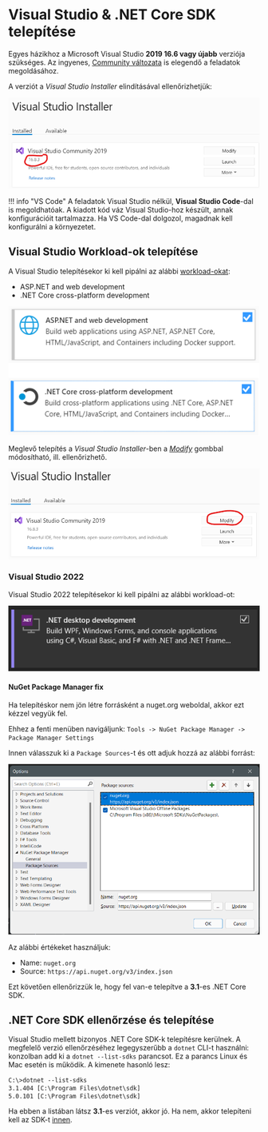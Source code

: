 # Visual Studio & .NET Core SDK telepítése

Egyes házikhoz a Microsoft Visual Studio **2019 16.6 vagy újabb** verziója szükséges. Az ingyenes, [Community változata](https://visualstudio.microsoft.com/vs/community/) is elegendő a feladatok megoldásához.

A verziót a _Visual Studio Installer_ elindításával ellenőrizhetjük:

![Visual Studio verzió](images/visual-studio/vs-verzio.png)

!!! info "VS Code"
    A feladatok Visual Studio nélkül, **Visual Studio Code**-dal is megoldhatóak. A kiadott kód váz Visual Studio-hoz készült, annak konfigurációit tartalmazza. Ha VS Code-dal dolgozol, magadnak kell konfigurálni a környezetet.

## Visual Studio Workload-ok telepítése

A Visual Studio telepítésekor ki kell pipálni az alábbi [workload-okat](https://docs.microsoft.com/en-us/visualstudio/install/install-visual-studio?view=vs-2019#step-4---choose-workloads):

- ASP.NET and web development
- .NET Core cross-platform development

![Visual Studio workloadok](images/visual-studio/vs-workload.png)

Meglevő telepítés a _Visual Studio Installer_-ben a [_Modify_](https://docs.microsoft.com/en-us/visualstudio/install/modify-visual-studio?view=vs-2019) gombbal módosítható, ill. ellenőrizhető.

![Visual Studio komponensek telepítése](images/visual-studio/vs-installer-modify.png)

### Visual Studio 2022

Visual Studio 2022 telepítésekor ki kell pipálni az alábbi workload-ot:

![Visual Studio 2022 workload](images/visual-studio-2022/vs-workload.png)

#### NuGet Package Manager fix

Ha telepítéskor nem jön létre forrásként a nuget.org weboldal, akkor ezt kézzel vegyük fel.

Ehhez a fenti menüben navigáljunk: `Tools -> NuGet Package Manager -> Package Manager Settings`

Innen válasszuk ki a `Package Sources`-t és ott adjuk hozzá az alábbi forrást:

![NuGet Package Sources](images/visual-studio-2022/vs-nuget-source.png)

Az alábbi értékeket használjuk:

- Name: `nuget.org`
- Source: `https://api.nuget.org/v3/index.json`

Ezt követően ellenőrizzük le, hogy fel van-e telepítve a **3.1**-es .NET Core SDK.

## .NET Core SDK ellenőrzése és telepítése

Visual Studio mellett bizonyos .NET Core SDK-k telepítésre kerülnek. A megfelelő verzió ellenőrzéséhez legegyszerűbb a `dotnet` CLI-t használni: konzolban add ki a `dotnet --list-sdks` parancsot. Ez a parancs Linux és Mac esetén is működik. A kimenete hasonló lesz:

```hl_lines="2"
C:\>dotnet --list-sdks
3.1.404 [C:\Program Files\dotnet\sdk]
5.0.101 [C:\Program Files\dotnet\sdk]
```

Ha ebben a listában látsz **3.1**-es verziót, akkor jó. Ha nem, akkor telepíteni kell az SDK-t [innen](https://dotnet.microsoft.com/download/dotnet-core/3.1).
